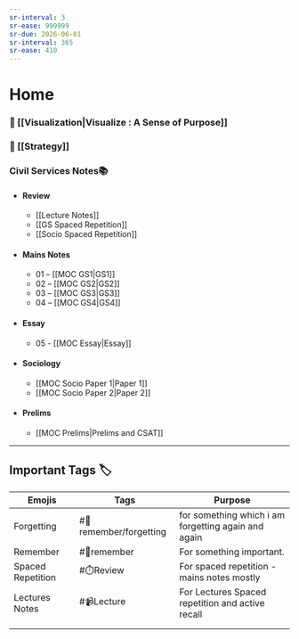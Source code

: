 ```yaml
---
sr-interval: 3
sr-ease: 999999
sr-due: 2026-06-01
sr-interval: 365
sr-ease: 410
---
```


# Home

###  🍉 [[Visualization|Visualize : A Sense of Purpose]]
### 🎯 [[Strategy]]

### Civil Services Notes📚

- #### Review
	- [[Lecture Notes]]
	- [[GS Spaced Repetition]] 
	- [[Socio Spaced Repetition]] 
	

- #### Mains Notes
	- 01 – [[MOC GS1|GS1]] 
	- 02 – [[MOC GS2|GS2]]
	- 03 – [[MOC GS3|GS3]]  
	- 04 – [[MOC GS4|GS4]]

* #### Essay
	- 05 - [[MOC Essay|Essay]]

* #### Sociology

	-  [[MOC Socio Paper 1|Paper 1]]
	-  [[MOC Socio Paper 2|Paper 2]]

- #### Prelims
	- [[MOC Prelims|Prelims and CSAT]]
---

## Important Tags 🏷️

| Emojis            | Tags                       | Purpose                                             |
| ----------------- | -------------------------- | --------------------------------------------------- |
| Forgetting        | #📍remember/forgetting     | for something which i am forgetting again and again |
| Remember          | #📍remember                | For something important.                            |
| Spaced Repetition | #⏱️Review                  | For spaced repetition - mains notes mostly          |
| Lectures Notes    | #📹Lecture                 | For Lectures Spaced repetition and active recall    |
|                   |                            |                                                     |
|                   |                            |                                                     |

